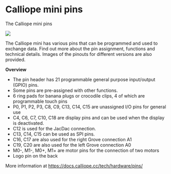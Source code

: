 # Calliope mini pins

The Calliope mini pins 

![](/static/mb/device/calliopev3_pins.svg)

The Calliope mini has various pins that can be programmed and used to exchange data. Find out more about the pin assignment, functions and technical details. Images of the pinouts for different versions are also provided.

**Overview**
- The pin header has 21 programmable general purpose input/output (GPIO) pins.
- Some pins are pre-assigned with other functions.
- 6 ring pads for banana plugs or crocodile clips, 4 of which are programmable touch pins
- P0, P1, P2, P3, C8, C9, C13, C14, C15 are unassigned I/O pins for general use
- C4, C6, C7, C10, C18 are display pins and can be used when the display is deactivated.
- C12 is used for the JacDac connection.
- C13, C14, C15 can be used as SPI pins.
- C16, C17 are also used for the right Grove connection A1
- C19, C20 are also used for the left Grove connection A0
- M0-, M1-, M0+, M1+ are motor pins for the connection of two motors
- Logo pin on the back

More information at https://docs.calliope.cc/tech/hardware/pins/ 
